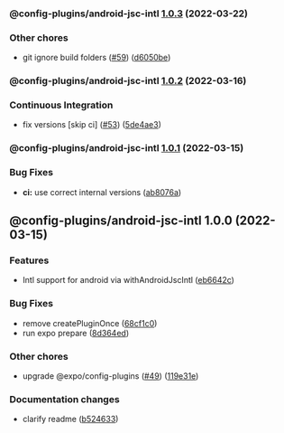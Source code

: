 ### @config-plugins/android-jsc-intl [1.0.3](https://github.com/expo/config-plugins/compare/@config-plugins/android-jsc-intl@1.0.2...@config-plugins/android-jsc-intl@1.0.3) (2022-03-22)


### Other chores

* git ignore build folders ([#59](https://github.com/expo/config-plugins/issues/59)) ([d6050be](https://github.com/expo/config-plugins/commit/d6050beb2a5c68dc59287c27ec388c2002ec7904))

### @config-plugins/android-jsc-intl [1.0.2](https://github.com/expo/config-plugins/compare/@config-plugins/android-jsc-intl@1.0.1...@config-plugins/android-jsc-intl@1.0.2) (2022-03-16)


### Continuous Integration

* fix versions [skip ci] ([#53](https://github.com/expo/config-plugins/issues/53)) ([5de4ae3](https://github.com/expo/config-plugins/commit/5de4ae3e6182c32b7aa24d70ccd23a11663bb089))

### @config-plugins/android-jsc-intl [1.0.1](https://github.com/expo/config-plugins/compare/@config-plugins/android-jsc-intl@1.0.0...@config-plugins/android-jsc-intl@1.0.1) (2022-03-15)


### Bug Fixes

* **ci:** use correct internal versions ([ab8076a](https://github.com/expo/config-plugins/commit/ab8076adf51e9ba0439eba60b153d729a0996b8d))

## @config-plugins/android-jsc-intl 1.0.0 (2022-03-15)


### Features

* Intl support for android via withAndroidJscIntl ([eb6642c](https://github.com/expo/config-plugins/commit/eb6642c0e7b37d6d9baf196ec40cc520f559e665))


### Bug Fixes

* remove createPluginOnce ([68cf1c0](https://github.com/expo/config-plugins/commit/68cf1c07b2c48249cbbd0732668ea95455636a0b))
* run expo prepare ([8d364ed](https://github.com/expo/config-plugins/commit/8d364ed99ea4b0e0e3af73dbcc780819bf55d6c2))


### Other chores

* upgrade @expo/config-plugins ([#49](https://github.com/expo/config-plugins/issues/49)) ([119e31e](https://github.com/expo/config-plugins/commit/119e31edf110409272ace750f02d651124e1a22d))


### Documentation changes

* clarify readme ([b524633](https://github.com/expo/config-plugins/commit/b5246338cb37ae41d138bc6253703b0d438fc3e3))
